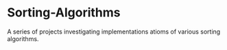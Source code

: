 # Sorting-Algorithms
A series of projects investigating implementations atioms of various sorting algorithms.
